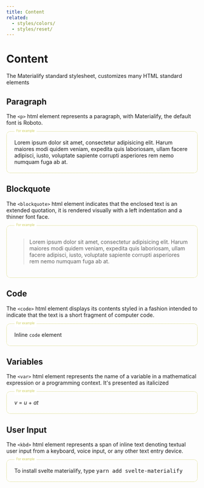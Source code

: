 ```yaml
---
title: Content
related:
  - styles/colors/
  - styles/reset/
---
```


<style>
div.html-example {
  border: 1px dotted #cc5;
  border-radius: 10px;
  padding: 20px;
  position: relative;
}
div.html-example::before {
  position: absolute;
  content: "For example";
  top: -12px;
  background-color: white;
  padding: 5px;
  font-size: 0.6em !important;
  color: #cc5;
}
</style>

# Content

The Materialify standard stylesheet, customizes many HTML standard elements

## Paragraph

The `<p>` html element represents a paragraph, with Materialify, the default font is Roboto.

<div class="html-example">
Lorem ipsum dolor sit amet, consectetur adipisicing elit. Harum maiores modi quidem veniam, expedita quis laboriosam, ullam facere adipisci, iusto, voluptate sapiente corrupti asperiores rem nemo numquam fuga ab at.
</div>

## Blockquote

The `<blockquote>` html element indicates that the enclosed text is an extended quotation, it is rendered visually with a left indentation and a thinner font face.

<div class="html-example">
<blockquote>
Lorem ipsum dolor sit amet, consectetur adipisicing elit. Harum maiores modi quidem veniam, expedita quis laboriosam, ullam facere adipisci, iusto, voluptate sapiente corrupti asperiores rem nemo numquam fuga ab at.
</blockquote>
</div>

## Code

The `<code>` html element displays its contents styled in a fashion intended to indicate that the text is a short fragment of computer code.

<div class="html-example">
Inline <code>code</code> element
</div>

## Variables

The `<var>` html element represents the name of a variable in a mathematical expression or a programming context. It's presented as italicized

<div class="html-example">
<var>v</var> = <var>u</var> + <var>at</var>
</div>

## User Input

The `<kbd>` html element represents a span of inline text denoting textual user input from a keyboard, voice input, or any other text entry device.

<div class="html-example">
To install svelte materialify, type <kbd>yarn add svelte-materialify</kbd>
</div>

